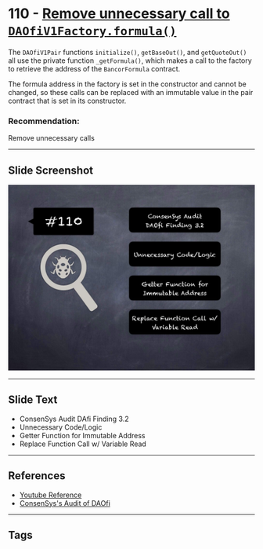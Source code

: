 
# 110 - [Remove unnecessary call to `DAOfiV1Factory.formula()`](./Remove%20unnecessary%20call%20to%20`DAOfiV1Factory.formula()`.md)

The `DAOfiV1Pair` functions `initialize()`, `getBaseOut()`, and `getQuoteOut()` all use the private function `_getFormula()`, which makes a call to the factory to retrieve the address of the `BancorFormula` contract. 

The formula address in the factory is set in the constructor and cannot be changed, so these calls can be replaced with an immutable value in the pair contract that is set in its constructor.
### Recommendation:
Remove unnecessary calls
___
## Slide Screenshot
![110.jpg](../../images/8.%20Audit%20Findings%20201/110.jpg)
___
## Slide Text
- ConsenSys Audit DAfi Finding 3.2
- Unnecessary Code/Logic
- Getter Function for Immutable Address
- Replace Function Call w/ Variable Read
___
## References
- [Youtube Reference](https://youtu.be/IXm6JAprhuw?t=620)
- [ConsenSys's Audit of DAOfi](https://consensys.net/diligence/audits/2021/02/daofi/#remove-unnecessary-call-to-daofiv1factory-formula)
___
## Tags
